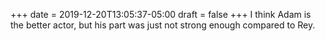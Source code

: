 +++
date = 2019-12-20T13:05:37-05:00
draft = false
+++
I think Adam is the better actor, but his part was just not strong enough compared to Rey.